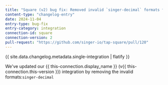 ```yaml
---
title: "Square (v2) bug fix: Removed invalid `singer-decimal` formats from `locations` schema"
content-type: "changelog-entry"
date: 2024-11-04
entry-type: bug-fix
entry-category: integration
connection-id: square
connection-version: 2
pull-request: "https://github.com/singer-io/tap-square/pull/120"
---
```

{{ site.data.changelog.metadata.single-integration | flatify }}

We've updated our {{ this-connection.display_name }} (v{{ this-connection.this-version }}) integration by removing the invalid formats:`singer-decimal` 